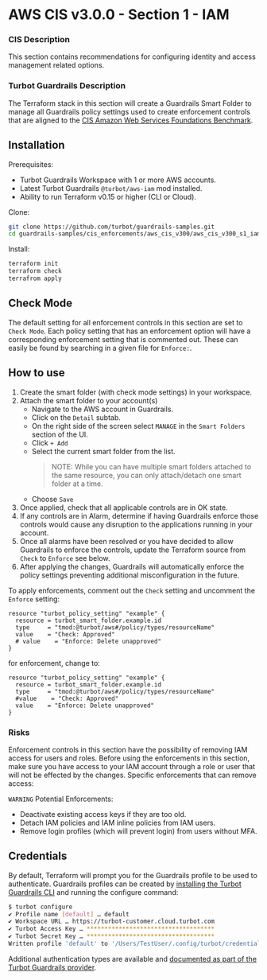 # AWS CIS v3.0.0 - Section 1 - IAM

### CIS Description
This section contains recommendations for configuring identity and access management 
related options.

### Turbot Guardrails Description
The Terraform stack in this section will create a Guardrails Smart Folder to manage all 
Guardrails policy settings used to create enforcement controls that are aligned to the
[CIS Amazon Web Services Foundations Benchmark](#).

## Installation

Prerequisites:
- Turbot Guardrails Workspace with 1 or more AWS accounts.
- Latest Turbot Guardrails `@turbot/aws-iam` mod installed.
- Ability to run Terraform v0.15 or higher (CLI or Cloud).

Clone:
```sh
git clone https://github.com/turbot/guardrails-samples.git
cd guardrails-samples/cis_enforcements/aws_cis_v300/aws_cis_v300_s1_iam
```

Install:
```sh
terraform init
terraform check
terrafrom apply
```

## Check Mode
The default setting for all enforcement controls in this section are set to `Check Mode`. Each policy setting that has an enforcement option will have a corresponding enforcement setting that is commented out. These can easily be found by searching in a given file for `Enforce:`.

## How to use

1. Create the smart folder (with check mode settings) in your workspace.
1. Attach the smart folder to your account(s)
    * Navigate to the AWS account in Guardrails.
    * Click on the `Detail` subtab.
    * On the right side of the screen select `MANAGE` in the `Smart Folders` section of the UI.
    * Click `+ Add` 
    * Select the current smart folder from the list.
      > NOTE: While you can have multiple smart folders attached to the same resource, you can only attach/detach one smart folder at a time.
    * Choose `Save`
1. Once applied, check that all applicable controls are in OK state.
1. If any controls are in Alarm, determine if having Guardrails enforce those controls would cause any disruption to the applications running in your account.
1. Once all alarms have been resolved or you have decided to allow Guardrails to enforce the controls, update the Terraform source from `Check` to `Enforce` see below.
1. After applying the changes, Guardrails will automatically enforce the policy settings preventing additional misconfiguration in the future.

To apply enforcements, comment out the `Check` setting and uncomment the 
`Enforce` setting:

```hcl
resource "turbot_policy_setting" "example" {
  resource = turbot_smart_folder.example.id
  type     = "tmod:@turbot/aws#/policy/types/resourceName"
  value    = "Check: Approved"
  # value    = "Enforce: Delete unapproved"
}
```

for enforcement, change to:
```hcl
resource "turbot_policy_setting" "example" {
  resource = turbot_smart_folder.example.id
  type     = "tmod:@turbot/aws#/policy/types/resourceName"
  #value    = "Check: Approved"
  value    = "Enforce: Delete unapproved"
}
```

### Risks

Enforcement controls in this section have the possibility of removing IAM access for users and roles. Before using the enforcements in this section, make sure you have access to your IAM account through a role or user that will not be effected by the changes. Specific enforcements that can remove access:

`WARNING` Potential Enforcements:
- Deactivate existing access keys if they are too old.
- Detach IAM policies and IAM inline policies from IAM users.
- Remove login profiles (which will prevent login) from users without MFA.

## Credentials
By default, Terraform will prompt you for the Guardrails profile to be used to authenticate.
Guardrails profiles can be created by [installing the Turbot Guardrails CLI](https://turbot.com/guardrails/docs/7-minute-labs/cli) and running the configure command:

```sh
$ turbot configure
✔ Profile name [default] … default
✔ Workspace URL … https://turbot-customer.cloud.turbot.com
✔ Turbot Access Key … ************************************
✔ Turbot Secret Key … ************************************
Written profile 'default' to '/Users/TestUser/.config/turbot/credentials.yml'
```

Additional authentication types are available and [documented as part of the Turbot Guardrails provider](https://registry.terraform.io/providers/turbot/turbot/latest/docs).









